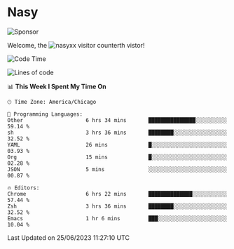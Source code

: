 # Nasy

<!--
<p align="center">
<img height="200" src="https://github-readme-stats.vercel.app/api?username=nasyxx&count_private=true&show_icons=true&theme=dracula&include_all_commits=true"/>
<img height="200" src="https://github-readme-stats.vercel.app/api/top-langs/?username=nasyxx&theme=dracula&hide=html,jupyter+notebook&count_private=true&show_icons=true"/>
</p>

  
----------------
-->

![Sponsor](https://img.shields.io/static/v1.svg?label=Sponsor&message=%E2%9D%A4&logo=GitHub&style=flat&color=pink)
 
Welcome, the ![nasyxx visitor counter](https://count.getloli.com/get/@nasyxx?theme=rule34)th vistor!
 
<!--START_SECTION:waka-->
![Code Time](http://img.shields.io/badge/Code%20Time-3%2C581%20hrs%2017%20mins-blue)

![Lines of code](https://img.shields.io/badge/From%20Hello%20World%20I%27ve%20Written-6.3%20million%20lines%20of%20code-blue)

📊 **This Week I Spent My Time On** 

```text
🕑︎ Time Zone: America/Chicago

💬 Programming Languages: 
Other                    6 hrs 34 mins       ███████████████░░░░░░░░░░   59.14 % 
sh                       3 hrs 36 mins       ████████░░░░░░░░░░░░░░░░░   32.52 % 
YAML                     26 mins             █░░░░░░░░░░░░░░░░░░░░░░░░   03.93 % 
Org                      15 mins             █░░░░░░░░░░░░░░░░░░░░░░░░   02.28 % 
JSON                     5 mins              ░░░░░░░░░░░░░░░░░░░░░░░░░   00.87 % 

🔥 Editors: 
Chrome                   6 hrs 22 mins       ██████████████░░░░░░░░░░░   57.44 % 
Zsh                      3 hrs 36 mins       ████████░░░░░░░░░░░░░░░░░   32.52 % 
Emacs                    1 hr 6 mins         ███░░░░░░░░░░░░░░░░░░░░░░   10.04 % 
```


 Last Updated on 25/06/2023 11:27:10 UTC
<!--END_SECTION:waka-->

<!-- ![visitors](https://visitor-badge.laobi.icu/badge?page_id=nasyxx.nasyxx) -->
